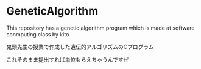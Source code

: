 # GeneticAlgorithm
This repository has a genetic algorithm program which is made at software conmputing class by kito

鬼頭先生の授業で作成した遺伝的アルゴリズムのCプログラム

これそのまま提出すれば単位もらえちゃうんですぜ
